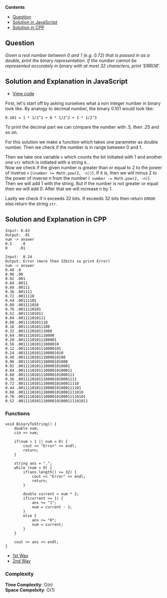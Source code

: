 **Contents**

- [Question](#question)
- [Solution in JavaScript](#solution-and-explanation-in-javascript)
- [Solution in CPP](#solution-and-explanation-in-cpp)

## Question
*Given a real number between 0 and 1 (e.g. 0.72) that is passed in as a double, print the binary representation. If the number cannot be represented accurately in binary with at most 32 characters, print 'ERROR'.*

## Solution and Explanation in JavaScript

- [View code](/Bit%20Manipulations/Binary%20to%20String/BinaryToString.js)

First, let's start off by asking ourselves what a non integer number in binary look like. By analogy to decimal number, the binary 0.101 would look like:

`0.101 = 1 * 1/2^1 + 0 * 1/2^2 + 1 * 1/2^3`

To print the decimal part we can compare the number with .5, then .25 and so on. <br>

For this solution we make a function which takes one parameter as double number. Then we check if the number is in range between 0 and 1. <br>

Then we take one variable `n` which counts the bit initiated with 1 and another one `str` which is initiated with a string `0.`. <br>
Now we check if the given number is greater than or equal to 2 to the power of inverse `n` (`(number >= Math.pow(2, -n))`). If it is, then we will minus 2 to the power of inverse n from the number (` number -= Math.pow(2, -n)`). Then we will add 1 with the string. But if the number is not greater or equal then we will add 0. After that we will increase n by 1. <br>

Lastly we check if n exceeds 32 bits. If exceeds 32 bits then return `ERROR` else return the string `str`.

## Solution and Explanation in CPP

```
Input: 0.63
Output: .01
num -> answer
0.5    .0
0     .01

Input:  0.24
Output: Error (more then 32bits so print Error)
num -> answer
0.48 .0
0.96 .00
0.92 .001
0.84 .0011
0.68 .00111
0.36 .001111
0.72 .0011110
0.44 .00111101
0.88 .001111010
0.76 .0011110101
0.52 .00111101011
0.04 .001111010111
0.08 .0011110101110
0.16 .00111101011100
0.32 .001111010111000
0.64 .0011110101110000
0.28 .00111101011100001
0.56 .001111010111000010
0.12 .0011110101110000101
0.24 .00111101011100001010
0.48 .001111010111000010100
0.96 .0011110101110000101000
0.92 .00111101011100001010001
0.84 .001111010111000010100011
0.68 .0011110101110000101000111
0.36 .00111101011100001010001111
0.72 .001111010111000010100011110
0.44 .0011110101110000101000111101
0.88 .00111101011100001010001111010
0.76 .001111010111000010100011110101
0.52 .0011110101110000101000111101011

```
### Functions
```
void BinaryToString() {
    double num;
    cin >> num;

    if(num > 1 || num < 0) {
        cout << "Error" << endl;
        return;
    }

    string ans = ".";
    while (num > 0) {
        if(ans.length() >= 32) {
            cout << "Error" << endl;
            return;
        }

        double current = num * 2;
        if(current >= 1) {
            ans += "1";
            num = current - 1;
        }
        else {
            ans += "0";
            num = current;
        }
    }

    cout << ans << endl;
}
```

- [1st Way](/Bit%20Manipulations/Binary%20to%20String/BinaryToString01.cpp)
- [2nd Way](/Bit%20Manipulations/Binary%20to%20String/BinaryToString02.cpp)

### Complexity
**Time Complexity**: O(n) <br>
**Space Compelxity**: O(1)

